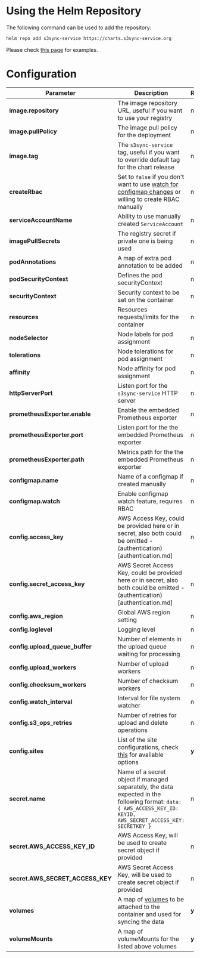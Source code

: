 <!--
s3sync-service - Realtime S3 synchronisation tool
Copyright (c) 2020  Yevgeniy Valeyev

This program is free software: you can redistribute it and/or modify
it under the terms of the GNU General Public License as published by
the Free Software Foundation, either version 3 of the License, or
(at your option) any later version.

This program is distributed in the hope that it will be useful,
but WITHOUT ANY WARRANTY; without even the implied warranty of
MERCHANTABILITY or FITNESS FOR A PARTICULAR PURPOSE.  See the
GNU General Public License for more details.

You should have received a copy of the GNU General Public License
along with this program.  If not, see <http://www.gnu.org/licenses/>.
 -->

# Using the Helm Repository

The following command can be used to add the repository:
```bash
helm repo add s3sync-service https://charts.s3sync-service.org
```

Please check [this page](running-on-k8s.md#helm) for examples.

# Configuration

| Parameter | Description | Required | Default |
|-----------|-------------|----------|---------|
| **image.repository** | The image repository URL, useful if you want to use your registry | no | `zmazay/s3sync-service` |
| **image.pullPolicy** | The image pull policy for the deployment | no | `IfNotPresent` |
| **image.tag** | The `s3sync-service` tag, useful if you want to override default tag for the chart release | no | `depends on the chart release, >=0.1.0` |
| **createRbac** | Set to `false` if you don't want to use [watch for configmap changes](how-it-works.md#application-reload) or willing to create RBAC manually | no | `true` |
| **serviceAccountName** | Ability to use manually created `ServiceAccount` | no | `""` |
| **imagePullSecrets** | The registry secret if private one is being used | no | `[]` |
| **podAnnotations** | A map of extra pod annotation to be added | no | `{}` |
| **podSecurityContext** | Defines the pod securityContext | no | `{}` |
| **securityContext** | Security context to be set on the container | no | `{}` |
| **resources** | Resources requests/limits for the container | no | `{}` |
| **nodeSelector** | Node labels for pod assignment | no | `{}` |
| **tolerations** | Node tolerations for pod assignment | no | `[]` |
| **affinity** | Node affinity for pod assignment | no | `{}` |
| **httpServerPort** | Listen port for the `s3sync-service` HTTP server | no | `8090` |
| **prometheusExporter.enable** | Enable the embedded Prometheus exporter | no | `true` |
| **prometheusExporter.port** | Listen port for the the embedded Prometheus exporter | no | `9350` |
| **prometheusExporter.path** | Metrics path for the the embedded Prometheus exporter | no | `/metrics` |
| **configmap.name** | Name of a configmap if created manually | no | `""` |
| **configmap.watch** | Enable configmap watch feature, requires RBAC | no | `true` |
| **config.access_key** | AWS Access Key, could be provided here or in secret, also both could be omitted - (authentication)[authentication.md] | no | `""` |
| **config.secret_access_key** | AWS Secret Access Key, could be provided here or in secret, also both could be omitted - (authentication)[authentication.md] | no | `""` |
| **config.aws_region** | Global AWS region setting | no | `us-east-1` |
| **config.loglevel** | Logging level | no | `info` |
| **config.upload_queue_buffer** | Number of elements in the upload queue waiting for processing | no | `0` |
| **config.upload_workers** | Number of upload workers | no | `10` |
| **config.checksum_workers** | Number of checksum workers | no | `5` |
| **config.watch_interval** | Interval for file system watcher | no | `1s` |
| **config.s3_ops_retries** | Number of retries for upload and delete operations | no | `1s` |
| **config.sites** | List of the site configurations, check [this](configuration.md) for available options | **yes** | `1s` |
| **secret.name** | Name of a secret object if managed separately, the data expected in the following format: `data: { AWS_ACCESS_KEY_ID: KEYID, AWS_SECRET_ACCESS_KEY: SECRETKEY }` | no | `""` |
| **secret.AWS_ACCESS_KEY_ID** | AWS Access Key, will be used to create secret object if provided | no | `""` |
| **secret.AWS_SECRET_ACCESS_KEY** | AWS Secret Access Key, will be used to create secret object if provided | no | `""` |
| **volumes** | A map of [volumes](https://kubernetes.io/docs/concepts/storage/volumes/) to be attached to the container and used for syncing the data | **yes** | `{}` |
| **volumeMounts** | A map of volumeMounts for the listed above volumes | **yes** | `{}` |
